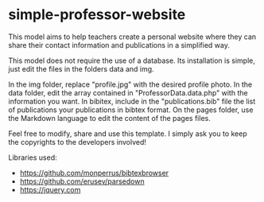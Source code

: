 # simple-professor-website

This model aims to help teachers create a personal website where they can share their contact information and publications in a simplified way.

This model does not require the use of a database. Its installation is simple, just edit the files in the folders data and img.

In the img folder, replace "profile.jpg" with the desired profile photo. In the data folder, edit the array contained in "ProfessorData.data.php" with the information you want. In bibitex, include in the "publications.bib" file the list of publications your publications in bibtex format. On the pages folder, use the Markdown language to edit the content of the pages files.

Feel free to modify, share and use this template. I simply ask you to keep the copyrights to the developers involved!

Libraries used:
- https://github.com/monperrus/bibtexbrowser
- https://github.com/erusev/parsedown
- https://jquery.com